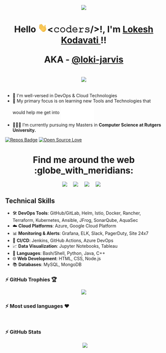 <p align="center">
<img src="https://github.com/loki-jarvis/loki-jarvis/blob/main/images/Developer.gif" width="200px">
</p>
  
<h1 align="center">Hello <img src="https://raw.githubusercontent.com/ABSphreak/ABSphreak/master/gifs/Hi.gif" width="30px" height="30px" style="max-width:100%;"><𝚌𝚘𝚍𝚎𝚛𝚜/>!, I'm <a href="https://www.linkedin.com/in/lokesh-kodavati/"> Lokesh Kodavati </a>!! 

AKA - <a href="https://github.com/loki-jarvis"> @loki-jarvis</a>

<p align="center"><img src="https://readme-typing-svg.herokuapp.com/?size=30&duration=5001&color=2d7e5e&vCenter=true&center=true&width=460&lines=DevOps+Engineer;Graduate+Student" </p> 
<!--   <img src="https://github.com/DeeveshChowdary/DeeveshChowdary/blob/main/images/Developer.gif" width="65px" height = "60px"> -->
</h1>
  
- 🌱 I'm well-versed in DevOps & Cloud Technologies
- 🎯 My primary focus is on learning new Tools and Technologies that would help me get into <img align="center" src="https://github.com/DeeveshChowdary/DeeveshChowdary/blob/main/images/FAANG-3.gif" position="absolute" height="60px" style="vertical-align:middle; inline-block;"/>
- 🧑🏻‍🎓 I’m currently pursuing my Masters in **Computer Science at Rutgers University.**


[![Repos Badge](https://badges.pufler.dev/repos/loki-jarvis)](https://github.com/loki-jarvis?tab=repositories) 
[![Open Source Love](https://badges.frapsoft.com/os/v1/open-source.svg?v=103)](https://github.com/loki-jarvis)

<h1 align="center"> Find me around the web :globe_with_meridians:</h1>
<p align="center">
  <a href="https://www.linkedin.com/in/lokesh-kodavati/"><img src="https://img.shields.io/badge/linkedin-%230077B5.svg?&style=for-the-badge&logo=linkedin&logoColor=white" /></a>&nbsp;&nbsp;&nbsp;&nbsp;
  <a href="mailto:lokesh.kodavati@rutgers.edu"><img src="https://img.shields.io/badge/gmail-%23D14836.svg?&style=for-the-badge&logo=gmail&logoColor=white" /></a>&nbsp;&nbsp;&nbsp;&nbsp;
  <a href="https://www.instagram.com/loki.jarvis/"><img src="https://img.shields.io/badge/Instagram-E4405F?style=for-the-badge&logo=instagram&logoColor=white" /></a>&nbsp;&nbsp;&nbsp;&nbsp;
  <a href="https://wa.me/19085493503"><img src="https://img.shields.io/badge/WhatsApp-%9999100E.svg?&style=for-the-badge&logo=whatsapp&logoColor=white" /></a>&nbsp;&nbsp;&nbsp;&nbsp;
</p>

## Technical Skills
- 🛠️ **DevOps Tools**: GitHub/GitLab, Helm, Istio, Docker, Rancher, Terraform, Kubernetes, Ansible, JFrog, SonarQube, AquaSec
- ☁️ **Cloud Platforms**: Azure, Google Cloud Platform
- 📊 **Monitoring & Alerts**: Grafana, ELK, Slack, PagerDuty, Site 24x7
- 🔧 **CI/CD**: Jenkins, GitHub Actions, Azure DevOps
- 📈 **Data Visualization**: Jupyter Notebooks, Tableau
- 📝 **Languages**: Bash/Shell, Python, Java, C++
- 🌐 **Web Development**: HTML, CSS, Node.js
- 📚 **Databases**: MySQL, MongoDB

### :zap: GitHub Trophies 🏆

<p align="center">
  <a href="https://github.com/ryo-ma/github-profile-trophy" target="_blank">
    <img src="https://github-profile-trophy.vercel.app/?username=loki-jarvis&column=8&margin-w=15&margin-h=15&no-bg=true&no-frame=true&theme=juicyfresh"/>
  </a>
</p> 

### :zap: Most used languages ❤️

<p align="center">&nbsp;
    <img src= "https://github-profile-summary-cards.vercel.app/api/cards/repos-per-language?username=loki-jarvis&theme=dracula" alt=""><br>
</p>

### :zap: GitHub Stats

<p align="center">&nbsp;
<img align="center" src="https://github-profile-summary-cards.vercel.app/api/cards/profile-details?username=loki-jarvis&theme=dracula" />
</p>
